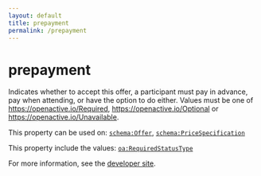 ```yaml
---
layout: default
title: prepayment
permalink: /prepayment
---
```


# prepayment
Indicates whether to accept this offer, a participant must pay in advance, pay when attending, or have the option to do either. Values must be one of  https://openactive.io/Required,  https://openactive.io/Optional or  https://openactive.io/Unavailable.

This property can be used on: [`schema:Offer`](https://schema.org/Offer), [`schema:PriceSpecification`](https://schema.org/PriceSpecification)

This property include the values: [`oa:RequiredStatusType`](https://openactive.io/RequiredStatusType)

For more information, see the [developer site](https://developer.openactive.io/data-model/types/).